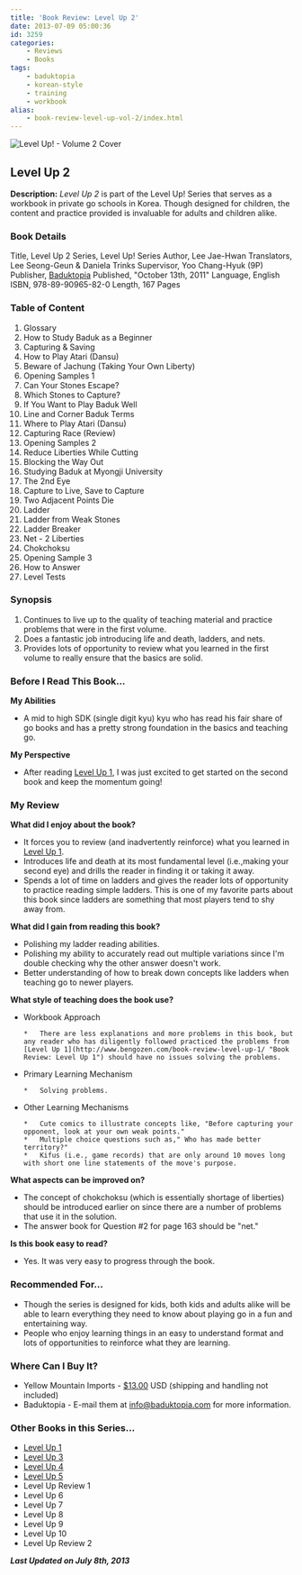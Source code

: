 ```yaml
---
title: 'Book Review: Level Up 2'
date: 2013-07-09 05:00:36
id: 3259
categories:
	- Reviews
	- Books
tags:
	- baduktopia
	- korean-style
	- training
	- workbook
alias:
	- book-review-level-up-vol-2/index.html
---
```


![Level Up! - Volume 2 Cover](/images/2013/07/levelup2cover.jpg)

## Level Up 2

**Description:** _Level Up 2_ is part of the Level Up! Series that serves as a workbook in private go schools in Korea. Though designed for children, the content and practice provided is invaluable for adults and children alike.

<!--more-->

### Book Details

Title, Level Up 2
Series, Level Up! Series
Author, Lee Jae-Hwan
Translators, Lee Seong-Geun &amp; Daniela Trinks
Supervisor, Yoo Chang-Hyuk (9P)
Publisher, [Baduktopia](http://www.baduktopia.com)
Published, "October 13th, 2011"
Language, English
ISBN, 978-89-90965-82-0
Length, 167 Pages

### Table of Content

1.  Glossary
2.  How to Study Baduk as a Beginner
3.  Capturing &amp; Saving
4.  How to Play Atari (Dansu)
5.  Beware of Jachung (Taking Your Own Liberty)
6.  Opening Samples 1
7.  Can Your Stones Escape?
8.  Which Stones to Capture?
9.  If You Want to Play Baduk Well
10.  Line and Corner Baduk Terms
11.  Where to Play Atari (Dansu)
12.  Capturing Race (Review)
13.  Opening Samples 2
14.  Reduce Liberties While Cutting
15.  Blocking the Way Out
16.  Studying Baduk at Myongji University
17.  The 2nd Eye
18.  Capture to Live, Save to Capture
19.  Two Adjacent Points Die
20.  Ladder
21.  Ladder from Weak Stones
22.  Ladder Breaker
23.  Net - 2 Liberties
24.  Chokchoksu
25.  Opening Sample 3
26.  How to Answer
27.  Level Tests

### Synopsis

1.  Continues to live up to the quality of teaching material and practice problems that were in the first volume.
2.  Does a fantastic job introducing life and death, ladders, and nets.
3.  Provides lots of opportunity to review what you learned in the first volume to really ensure that the basics are solid.

### Before I Read This Book...

**My Abilities**

*   A mid to high SDK (single digit kyu) kyu who has read his fair share of go books and has a pretty strong foundation in the basics and teaching go.

**My Perspective**

*   After reading [Level Up 1](http://www.bengozen.com/book-review-level-up-1/ "Book Review: Level Up 1"), I was just excited to get started on the second book and keep the momentum going!

### My Review

**What did I enjoy about the book?**

*   It forces you to review (and inadvertently reinforce) what you learned in [Level Up 1](http://www.bengozen.com/book-review-level-up-1/ "Book Review: Level Up 1").
*   Introduces life and death at its most fundamental level (i.e.,making your second eye) and drills the reader in finding it or taking it away.
*   Spends a lot of time on ladders and gives the reader lots of opportunity to practice reading simple ladders. This is one of my favorite parts about this book since ladders are something that most players tend to shy away from.

**What did I gain from reading this book?**

*   Polishing my ladder reading abilities.
*   Polishing my ability to accurately read out multiple variations since I'm double checking why the other answer doesn't work.
*   Better understanding of how to break down concepts like ladders when teaching go to newer players.

**What style of teaching does the book use?**

*   Workbook Approach

		*   There are less explanations and more problems in this book, but any reader who has diligently followed practiced the problems from [Level Up 1](http://www.bengozen.com/book-review-level-up-1/ "Book Review: Level Up 1") should have no issues solving the problems.

*   Primary Learning Mechanism

		*   Solving problems.

*   Other Learning Mechanisms

		*   Cute comics to illustrate concepts like, "Before capturing your opponent, look at your own weak points."
		*   Multiple choice questions such as," Who has made better territory?"
		*   Kifus (i.e., game records) that are only around 10 moves long with short one line statements of the move's purpose.

**What aspects can be improved on?**

*   The concept of chokchoksu (which is essentially shortage of liberties) should be introduced earlier on since there are a number of problems that use it in the solution.
*   The answer book for Question #2 for page 163 should be "net."

**Is this book easy to read?**

*   Yes. It was very easy to progress through the book.

### Recommended For...

*   Though the series is designed for kids, both kids and adults alike will be able to learn everything they need to know about playing go in a fun and entertaining way.
*   People who enjoy learning things in an easy to understand format and lots of opportunities to reinforce what they are learning.

### Where Can I Buy It?

*   Yellow Mountain Imports - [$13.00](http://www.ymimports.com/p-790-level-up-2-28-26-kyu.aspx "Level Up! - Volume 2 Yellow Mountain Imports Purchase Link") USD (shipping and handling not included)
*   Baduktopia - E-mail them at info@baduktopia.com for more information.

### Other Books in this Series...

*   [Level Up 1](http://www.bengozen.com/book-review-level-up-1/ "Book Review: Level Up 1")
*   [Level Up 3](http://www.bengozen.com/book-review-level-up-3/ "Book Review: Level Up 3")
*   [Level Up 4](http://www.bengozen.com/book-review-level-up-4/ "Book Review: Level Up 4")
*   [Level Up 5](http://www.bengozen.com/book-review-level-up-5/ "Book Review: Level Up 5")
*   Level Up Review 1
*   Level Up 6
*   Level Up 7
*   Level Up 8
*   Level Up 9
*   Level Up 10
*   Level Up Review 2

_**Last Updated on July 8th, 2013**_
